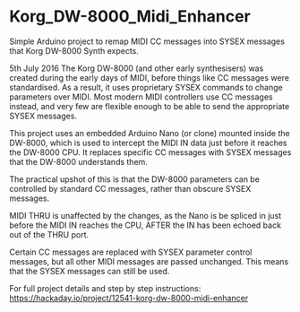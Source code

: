 # Korg_DW-8000_Midi_Enhancer
Simple Arduino project to remap MIDI CC messages into SYSEX messages that Korg DW-8000 Synth expects.

5th July 2016
The Korg DW-8000 (and other early synthesisers) was created during the early days of MIDI, before things like CC messages were standardised.  As a result, it uses proprietary SYSEX commands to change parameters over MIDI.  Most modern MIDI controllers use CC messages instead, and very few are flexible enough to be able to send the appropriate SYSEX messages.

This project uses an embedded Arduino Nano (or clone) mounted inside the DW-8000, which is used to intercept the MIDI IN data just before it reaches the DW-8000 CPU. It replaces specific CC messages with SYSEX messages that the DW-8000 understands them.

The practical upshot of this is that the DW-8000 parameters can be controlled by standard CC messages, rather than obscure SYSEX messages.

MIDI THRU is unaffected by the changes, as the Nano is be spliced in just before the MIDI IN reaches the CPU, AFTER the IN has been echoed back out of the THRU port.

Certain CC messages are replaced with SYSEX parameter control messages, but all other MIDI messages are passed unchanged. This means that the SYSEX messages can still be used.

For full project details and step by step instructions:
https://hackaday.io/project/12541-korg-dw-8000-midi-enhancer
